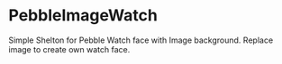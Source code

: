 # PebbleImageWatch

Simple Shelton for Pebble Watch face with Image background. Replace image to create own watch face.

